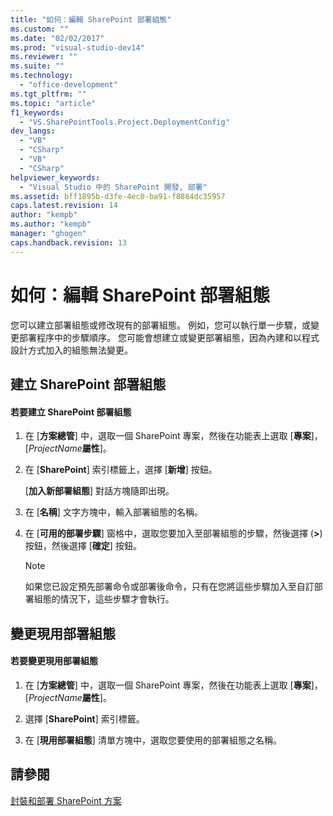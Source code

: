 ```yaml
---
title: "如何：編輯 SharePoint 部署組態"
ms.custom: ""
ms.date: "02/02/2017"
ms.prod: "visual-studio-dev14"
ms.reviewer: ""
ms.suite: ""
ms.technology: 
  - "office-development"
ms.tgt_pltfrm: ""
ms.topic: "article"
f1_keywords: 
  - "VS.SharePointTools.Project.DeploymentConfig"
dev_langs: 
  - "VB"
  - "CSharp"
  - "VB"
  - "CSharp"
helpviewer_keywords: 
  - "Visual Studio 中的 SharePoint 開發, 部署"
ms.assetid: bff1895b-d3fe-4ec0-ba91-f8884dc35957
caps.latest.revision: 14
author: "kempb"
ms.author: "kempb"
manager: "ghogen"
caps.handback.revision: 13
---
```

# 如何：編輯 SharePoint 部署組態
  您可以建立部署組態或修改現有的部署組態。  例如，您可以執行單一步驟，或變更部署程序中的步驟順序。  您可能會想建立或變更部署組態，因為內建和以程式設計方式加入的組態無法變更。  
  
## 建立 SharePoint 部署組態  
  
#### 若要建立 SharePoint 部署組態  
  
1.  在 \[**方案總管**\] 中，選取一個 SharePoint 專案，然後在功能表上選取 \[**專案**\]，\[*ProjectName***屬性**\]。  
  
2.  在 \[**SharePoint**\] 索引標籤上，選擇 \[**新增**\] 按鈕。  
  
     \[**加入新部署組態**\] 對話方塊隨即出現。  
  
3.  在 \[**名稱**\] 文字方塊中，輸入部署組態的名稱。  
  
4.  在 \[**可用的部署步驟**\] 窗格中，選取您要加入至部署組態的步驟，然後選擇 \(**\>**\) 按鈕，然後選擇 \[**確定**\] 按鈕。  
  
    > [!NOTE]  
    >  如果您已設定預先部署命令或部署後命令，只有在您將這些步驟加入至自訂部署組態的情況下，這些步驟才會執行。  
  
## 變更現用部署組態  
  
#### 若要變更現用部署組態  
  
1.  在 \[**方案總管**\] 中，選取一個 SharePoint 專案，然後在功能表上選取 \[**專案**\]，\[*ProjectName***屬性**\]。  
  
2.  選擇 \[**SharePoint**\] 索引標籤。  
  
3.  在 \[**現用部署組態**\] 清單方塊中，選取您要使用的部署組態之名稱。  
  
## 請參閱  
 [封裝和部署 SharePoint 方案](../sharepoint/packaging-and-deploying-sharepoint-solutions.md)  
  
  